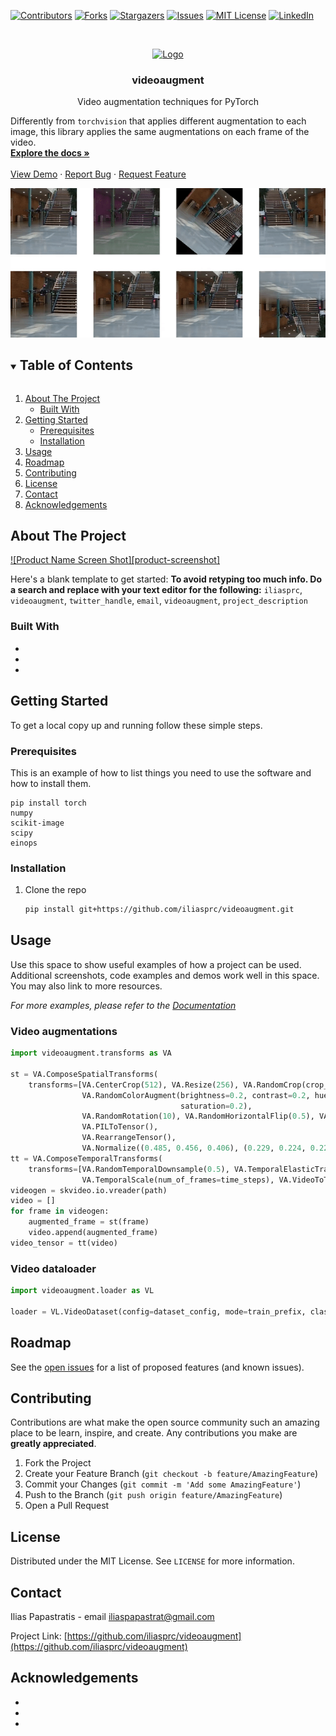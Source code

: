 <!--
*** Thanks for checking out the Best-README-Template. If you have a suggestion
*** that would make this better, please fork the repo and create a pull request
*** or simply open an issue with the tag "enhancement".
*** Thanks again! Now go create something AMAZING! :D
***
***
***
*** To avoid retyping too much info. Do a search and replace for the following:
*** iliasprc, videoaugment, twitter_handle, email, videoaugment, project_description
-->



<!-- PROJECT SHIELDS -->
<!--
*** I'm using markdown "reference style" links for readability.
*** Reference links are enclosed in brackets [ ] instead of parentheses ( ).
*** See the bottom of this document for the declaration of the reference variables
*** for contributors-url, forks-url, etc. This is an optional, concise syntax you may use.
*** https://www.markdownguide.org/basic-syntax/#reference-style-links
-->
[![Contributors][contributors-shield]][contributors-url]
[![Forks][forks-shield]][forks-url]
[![Stargazers][stars-shield]][stars-url]
[![Issues][issues-shield]][issues-url]
[![MIT License][license-shield]][license-url]
[![LinkedIn][linkedin-shield]][linkedin-url]



<!-- PROJECT LOGO -->
<br />
<p align="center">
  <a href="https://github.com/iliasprc/videoaugment">
    <img src="images/logo.png" alt="Logo" width="80" height="80">
  </a>

  <h3 align="center">videoaugment</h3>

  <p align="center">
    Video augmentation techniques for PyTorch

Differently from `torchvision` that applies different augmentation to each image, this library applies the same augmentations on each frame of the video.
    <br />
    <a href="https://github.com/iliasprc/videoaugment"><strong>Explore the docs »</strong></a>
    <br />
    <br />
    <a href="https://github.com/iliasprc/videoaugment">View Demo</a>
    ·
    <a href="https://github.com/iliasprc/videoaugment/issues">Report Bug</a>
    ·
    <a href="https://github.com/iliasprc/videoaugment/issues">Request Feature</a>
  </p>
</p>

  <a href="https://github.com/iliasprc/videoaugment">
    <img src="sample.gif" >
  </a>


<!-- TABLE OF CONTENTS -->
<details open="open">
  <summary><h2 style="display: inline-block">Table of Contents</h2></summary>
  <ol>
    <li>
      <a href="#about-the-project">About The Project</a>
      <ul>
        <li><a href="#built-with">Built With</a></li>
      </ul>
    </li>
    <li>
      <a href="#getting-started">Getting Started</a>
      <ul>
        <li><a href="#prerequisites">Prerequisites</a></li>
        <li><a href="#installation">Installation</a></li>
      </ul>
    </li>
    <li><a href="#usage">Usage</a></li>
    <li><a href="#roadmap">Roadmap</a></li>
    <li><a href="#contributing">Contributing</a></li>
    <li><a href="#license">License</a></li>
    <li><a href="#contact">Contact</a></li>
    <li><a href="#acknowledgements">Acknowledgements</a></li>
  </ol>
</details>



<!-- ABOUT THE PROJECT -->
## About The Project

[![Product Name Screen Shot][product-screenshot]](https://example.com)

Here's a blank template to get started:
**To avoid retyping too much info. Do a search and replace with your text editor for the following:**
`iliasprc`, `videoaugment`, `twitter_handle`, `email`, `videoaugment`, `project_description`


### Built With

* []()
* []()
* []()



<!-- GETTING STARTED -->
## Getting Started

To get a local copy up and running follow these simple steps.

### Prerequisites

This is an example of how to list things you need to use the software and how to install them.

  ```
  pip install torch 
  numpy 
  scikit-image 
  scipy
  einops
 
  ```

### Installation

1. Clone the repo
   ```sh
   pip install git+https://github.com/iliasprc/videoaugment.git
   ```




<!-- USAGE EXAMPLES -->
## Usage

Use this space to show useful examples of how a project can be used. Additional screenshots, code examples and demos work well in this space. You may also link to more resources.

_For more examples, please refer to the [Documentation](https://example.com)_

### Video augmentations
```python
import videoaugment.transforms as VA

st = VA.ComposeSpatialTransforms(
    transforms=[VA.CenterCrop(512), VA.Resize(256), VA.RandomCrop(crop_size=dim[0], img_size=256),
                VA.RandomColorAugment(brightness=0.2, contrast=0.2, hue=0.2,
                                      saturation=0.2),
                VA.RandomRotation(10), VA.RandomHorizontalFlip(0.5), VA.Rescale(1. / 255.0),
                VA.PILToTensor(),
                VA.RearrangeTensor(),
                VA.Normalize((0.485, 0.456, 0.406), (0.229, 0.224, 0.225))])
tt = VA.ComposeTemporalTransforms(
    transforms=[VA.RandomTemporalDownsample(0.5), VA.TemporalElasticTransformation(),
                VA.TemporalScale(num_of_frames=time_steps), VA.VideoToTensor()])
videogen = skvideo.io.vreader(path)
video = []
for frame in videogen:
    augmented_frame = st(frame)
    video.append(augmented_frame)
video_tensor = tt(video)

```
### Video dataloader


```python
import videoaugment.loader as VL

loader = VL.VideoDataset(config=dataset_config, mode=train_prefix, classes=classes)


```

<!-- ROADMAP -->
## Roadmap

See the [open issues](https://github.com/iliasprc/videoaugment/issues) for a list of proposed features (and known issues).



<!-- CONTRIBUTING -->
## Contributing

Contributions are what make the open source community such an amazing place to be learn, inspire, and create. Any contributions you make are **greatly appreciated**.

1. Fork the Project
2. Create your Feature Branch (`git checkout -b feature/AmazingFeature`)
3. Commit your Changes (`git commit -m 'Add some AmazingFeature'`)
4. Push to the Branch (`git push origin feature/AmazingFeature`)
5. Open a Pull Request



<!-- LICENSE -->
## License

Distributed under the MIT License. See `LICENSE` for more information.



<!-- CONTACT -->
## Contact

Ilias Papastratis - email [iliaspapastrat@gmail.com]() 

Project Link: [https://github.com/iliasprc/videoaugment](https://github.com/iliasprc/videoaugment)



<!-- ACKNOWLEDGEMENTS -->
## Acknowledgements

* []()
* []()
* []()





<!-- MARKDOWN LINKS & IMAGES -->
<!-- https://www.markdownguide.org/basic-syntax/#reference-style-links -->


[contributors-shield]: https://img.shields.io/github/contributors/iliasprc/videoaugment.svg?style=for-the-badge
[contributors-url]: https://github.com/iliasprc/videoaugment/graphs/contributors
[forks-shield]: https://img.shields.io/github/forks/iliasprc/videoaugment.svg?style=for-the-badge
[forks-url]: https://github.com/iliasprc/videoaugment/network/members
[stars-shield]: https://img.shields.io/github/stars/iliasprc/videoaugment.svg?style=for-the-badge
[stars-url]: https://github.com/iliasprc/videoaugment/stargazers
[issues-shield]: https://img.shields.io/github/issues/iliasprc/videoaugment.svg?style=for-the-badge
[issues-url]: https://github.com/iliasprc/videoaugment/issues
[license-shield]: https://img.shields.io/github/license/iliasprc/videoaugment.svg?style=for-the-badge
[license-url]: https://github.com/iliasprc/videoaugment/blob/master/LICENSE.txt
[linkedin-shield]: https://img.shields.io/badge/-LinkedIn-black.svg?style=for-the-badge&logo=linkedin&colorB=555
[linkedin-url]: https://www.linkedin.com/in/ilias-papastratis-16819412a/
